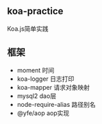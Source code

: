 ## koa-practice
Koa.js简单实践
## 框架
- moment 时间
- koa-logger 日志打印
- koa-mapper 请求对象映射
- mysql2 dao层
- node-require-alias 路径别名
- @yfe/aop aop实现
